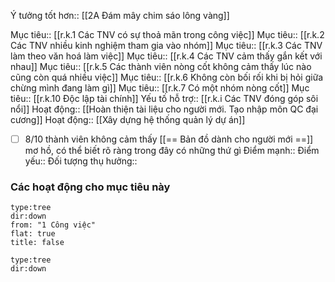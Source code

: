 Ý tưởng tốt hơn:: [[2A Đám mây chim sáo lông vàng]]

Mục tiêu:: [[r.k.1 Các TNV có sự thoả mãn trong công việc]]
Mục tiêu:: [[r.k.2 Các TNV nhiều kinh nghiệm tham gia vào nhóm]]
Mục tiêu:: [[r.k.3 Các TNV làm theo văn hoá làm việc]]
Mục tiêu:: [[r.k.4 Các TNV cảm thấy gắn kết với nhau]]
Mục tiêu:: [[r.k.5 Các thành viên nòng cốt không cảm thấy lúc nào cũng còn quá nhiều việc]]
Mục tiêu:: [[r.k.6 Không còn bối rối khi bị hỏi giữa chừng mình đang làm gì]]
Mục tiêu:: [[r.k.7 Có một nhóm nòng cốt]]
Mục tiêu:: [[r.k.10 Độc lập tài chính]]
Yếu tố hỗ trợ:: [[r.k.i Các TNV đóng góp sôi nổi]]
Hoạt động:: [[Hoàn thiện tài liệu cho người mới. Tạo nhập môn QC đại cương]]
Hoạt động:: [[Xây dựng hệ thống quản lý dự án]]
- [ ] 8/10 thành viên không cảm thấy [[== Bản đồ dành cho người mới ==]] mơ hồ, có thể biết rõ ràng trong đây có những thứ gì
Điểm mạnh::
Điểm yếu::
Đối tượng thụ hưởng::
### Các hoạt động cho mục tiêu này
```breadcrumbs
type:tree
dir:down
from: "1 Công việc" 
flat: true
title: false
```


```breadcrumbs
type:tree
dir:down
```

